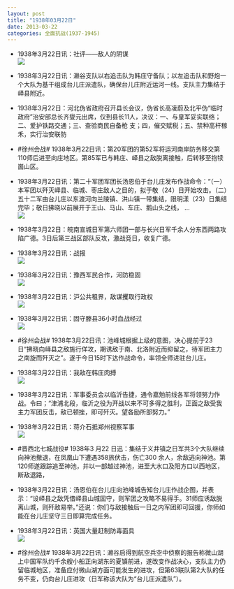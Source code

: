 ```yaml
---
layout: post
title: "1938年03月22日"
date: 2013-03-22
categories: 全面抗战(1937-1945)
---
```


<meta name="referrer" content="no-referrer" />

- 1938年3月22日讯：社评——敌人的阴谋 <br/><img src="https://ww3.sinaimg.cn/large/aca367d8jw1e2yy5x775pj.jpg" />

- 1938年3月22日讯：濑谷支队以右追击队为韩庄守备队；以左追击队和野炮一个大队为基干组成台儿庄派遣队，确保台儿庄附近运河一线。支队主力集结于峄县附近。 

- 1938年3月22日：河北伪省政府召开县长会议，伪省长高凌蔚及北平伪“临时政府”治安部总长齐燮元出席，仅到县长11人，决议：一、与皇军妥实联络；二、爱护铁路交通；三、查验商民自备枪 支；四，催交赋税；五、禁种高杆稼禾，实行治安联防 

- #徐州会战# 1938年3月22日讯：第20军团的第52军将运河南岸防务移交第110师后进至向庄地区。第85军已与韩庄、峄县之敌脱离接触，后转移至抱犊崮山区。  

- 1938年3月22日讯：第二十军团军团长汤恩伯于台儿庄发布作战命令：“（一）本军团以歼灭峄县、临城、枣庄敌人之目的，拟于敬（24）日开始攻击。（二）五十二军由台儿庄以东渡河向兰陵镇、洪山镇一带集结，限明漾（23）日集结完毕；敬日拂晓以前展开于王山、马山、车庄、鹅山头之线， ...  <br/><img src="https://ww2.sinaimg.cn/large/aca367d8jw1e2ys37kcf3j.jpg" />

- 1938年3月22日：皖南宣城日军第六师团一部与长兴日军千余人分东西两路攻陷广德。3日后第三战区部队反攻，激战竞日，收复广德。 

- 1938年3月22日讯：战报 <br/><img src="https://ww2.sinaimg.cn/large/aca367d8jw1e2yr83abbaj.jpg" />

- 1938年3月22日讯：豫西军民合作，河防稳固 <br/><img src="https://ww4.sinaimg.cn/large/aca367d8jw1e2yphz11lyj.jpg" />

- 1938年3月22日讯：沪公共租界，敌谋攫取行政权 <br/><img src="https://ww2.sinaimg.cn/large/aca367d8jw1e2ynrgqw1ij.jpg" />

- 1938年3月22日讯：固守滕县36小时血战经过 <br/><img src="https://ww1.sinaimg.cn/large/aca367d8jw1e2ym147fhnj.jpg" />

- #徐州会战# 1938年3月22日讯：池峰城根据上级的意图，决心提前于23日“拂晓向峄县之敌施行佯攻，期诱敌于南、北洛附近而抑留之，待军团主力之南旋而歼灭之”。遂于今日15时下达作战命令，率领全师进驻台儿庄。 

- 1938年3月22日讯：我敌在韩庄肉搏 <br/><img src="https://ww2.sinaimg.cn/large/aca367d8jw1e2yikbkt5oj.jpg" />

- 1938年3月22日讯：军事委员会以临沂告捷，通令嘉勉前线各军将领努力作战。令曰；“津浦北段，临沂之役为开战以来不可多得之胜利，正面之敌受我主力军团反击，敌已顿挫，即可歼灭。望各励所部努力。” 

- 1938年3月22日讯：蒋介石抵郑州视察军事 <br/><img src="https://ww3.sinaimg.cn/large/aca367d8jw1e2ydrz1zh4j.jpg" />

- #晋西北七城战役# 1938年3 月22 日迅：集结于义井镇之日军共3个大队继续向神池撤退，在凤凰山下遭遇358旅伏击，伤亡300 余人，余敌逃向神池。第120师遂跟踪追至神池，并以一部越过神池，进至大水口及阳方口以西地区，断敌退路， 

- 1938年3月22日讯：汤恩伯在台儿庄向池峰城告知台儿庄作战企图，并表示：“设峄县之敌凭借峄县山城固守，则军团之攻略不易得手。31师应诱敌脱离山城，则歼敌易举。”还说：你们与敌接触后一日之内军团即可回援，你师如能在台儿庄坚守三日即算完成任务。 

- 1938年3月22日讯：英国大量赶制防毒面具 <br/><img src="https://ww1.sinaimg.cn/large/aca367d8jw1e2y7a3ud3qj.jpg" />

- #徐州会战# 1938年3月22日讯：濑谷启得到航空兵空中侦察的报告称微山湖上中国军队约千余艘小船正向湖东的夏镇前进，遂改变作战决心，支队主力仍留临城地区，准备应付微山湖方面可能发生的进攻，但第63联队第2大队的任务不变，仍向台儿庄进攻（日军称该大队为“台儿庄派遣队”）。  

